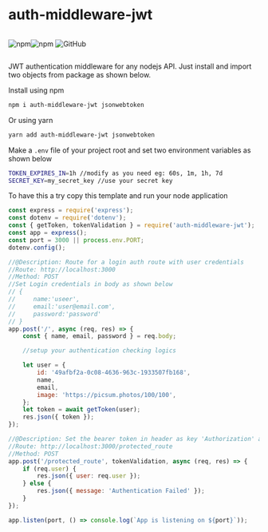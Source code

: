 # auth-middleware-jwt

<div style="display:flex;justify-content:start;">

![npm](https://img.shields.io/npm/v/auth-middleware-jwt)

![npm](https://img.shields.io/npm/dw/auth-middleware-jwt)
![GitHub](https://img.shields.io/github/license/Sazzad-Anwar/auth-middleware-jwt)

</div>

JWT authentication middleware for any nodejs API. Just install and import two objects from package as shown below.

Install using npm

```sh
npm i auth-middleware-jwt jsonwebtoken
```

Or using yarn

```sh
yarn add auth-middleware-jwt jsonwebtoken
```

Make a `.env` file of your project root and set two environment variables as shown below

```sh
TOKEN_EXPIRES_IN=1h //modify as you need eg: 60s, 1m, 1h, 7d
SECRET_KEY=my_secret_key //use your secret key
```

To have this a try copy this template and run your node application

```js
const express = require('express');
const dotenv = require('dotenv');
const { getToken, tokenValidation } = require('auth-middleware-jwt');
const app = express();
const port = 3000 || process.env.PORT;
dotenv.config();

//@Description: Route for a login auth route with user credentials
//Route: http://localhost:3000
//Method: POST
//Set Login credentials in body as shown below
// {
//     name:'useer',
//     email:'user@email.com',
//     password:'password'
// }
app.post('/', async (req, res) => {
    const { name, email, password } = req.body;

    //setup your authentication checking logics

    let user = {
        id: '49afbf2a-0c08-4636-963c-1933507fb168',
        name,
        email,
        image: 'https://picsum.photos/100/100',
    };
    let token = await getToken(user);
    res.json({ token });
});

//@Description: Set the bearer token in header as key 'Authorization' and value 'Bearer <the token will be given after login>'
//Route: http://localhost:3000/protected_route
//Method: POST
app.post('/protected_route', tokenValidation, async (req, res) => {
    if (req.user) {
        res.json({ user: req.user });
    } else {
        res.json({ message: 'Authentication Failed' });
    }
});

app.listen(port, () => console.log(`App is listening on ${port}`));
```
